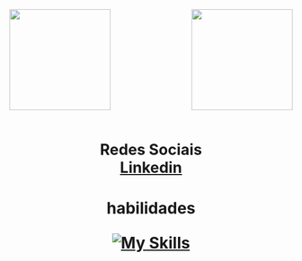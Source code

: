 <div>
  
  <img  height="180em" src="https://github-readme-stats.vercel.app/api?username=darkgx207&show_icons=true&theme=blueberry&include_all_commits=true&count_private=true"/>
  <img align="right" height="180em" src="https://github-readme-stats.vercel.app/api/top-langs/?username=darkgx207&layout=compact&langs_count=16&theme=aura"/>
  
</div>
<br>

<div class="social" style="">
  <h1 align="center" style="font-size:20pt">Redes Sociais <br>
    <a align='left' href='https://www.linkedin.com/in/guilherme-rocha-da-silva-591076205/'> Linkedin  </a>
  </h1>
</div>




<h1 align="center"> habilidades <br>

[![My Skills](https://skillicons.dev/icons?i=python,vue,django,js,php,linux,git,bash,flask,mysql,postgres,vim,markdown,latex,html,css)](https://skillicons.dev)

</h1>

